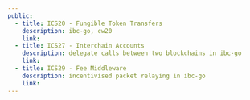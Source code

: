 ```yaml
---
public:
  - title: ICS20 - Fungible Token Transfers 
    description: ibc-go, cw20
    link:
  - title: ICS27 - Interchain Accounts 
    description: delegate calls between two blockchains in ibc-go
    link: 
  - title: ICS29 - Fee Middleware
    description: incentivised packet relaying in ibc-go
    link: 
---
```

